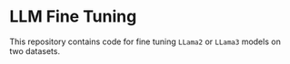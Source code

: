# LLM Fine Tuning

This repository contains code for fine tuning ``LLama2`` or ``LLama3`` models on two datasets.
